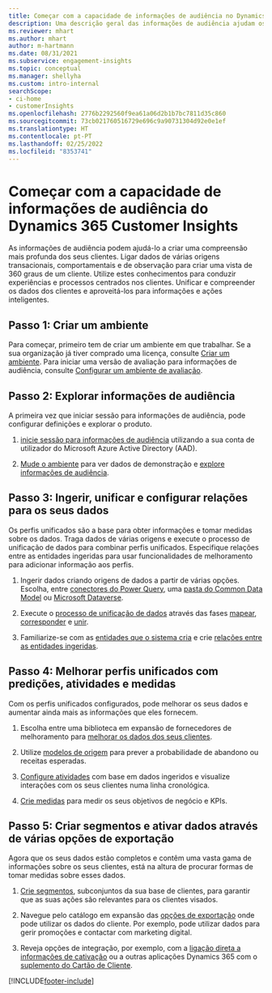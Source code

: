 ```yaml
---
title: Começar com a capacidade de informações de audiência no Dynamics 365 Customer Insights
description: Uma descrição geral das informações de audiência ajudam os recursos a começar rapidamente.
ms.reviewer: mhart
ms.author: mhart
author: m-hartmann
ms.date: 08/31/2021
ms.subservice: engagement-insights
ms.topic: conceptual
ms.manager: shellyha
ms.custom: intro-internal
searchScope:
- ci-home
- customerInsights
ms.openlocfilehash: 2776b2292560f9ea61a06d2b1b7bc7811d35c860
ms.sourcegitcommit: 73cb021760516729e696c9a90731304d92e0e1ef
ms.translationtype: HT
ms.contentlocale: pt-PT
ms.lasthandoff: 02/25/2022
ms.locfileid: "8353741"
---
```

# <a name="get-started-with-dynamics-365-customer-insights-audience-insights-capability"></a>Começar com a capacidade de informações de audiência do Dynamics 365 Customer Insights

As informações de audiência podem ajudá-lo a criar uma compreensão mais profunda dos seus clientes. Ligar dados de várias origens transacionais, comportamentais e de observação para criar uma vista de 360 graus de um cliente. Utilize estes conhecimentos para conduzir experiências e processos centrados nos clientes. Unificar e compreender os dados dos clientes e aproveitá-los para informações e ações inteligentes.

## <a name="step-1-create-an-environment"></a>Passo 1: Criar um ambiente

Para começar, primeiro tem de criar um ambiente em que trabalhar. Se a sua organização já tiver comprado uma licença, consulte [Criar um ambiente](create-environment.md). Para iniciar uma versão de avaliação para informações de audiência, consulte [Configurar um ambiente de avaliação](../trial-signup.md). 

## <a name="step-2-explore-audience-insights"></a>Passo 2: Explorar informações de audiência

A primeira vez que iniciar sessão para informações de audiência, pode configurar definições e explorar o produto.

1. [inicie sessão para informações de audiência](https://home.ci.ai.dynamics.com) utilizando a sua conta de utilizador do Microsoft Azure Active Directory (AAD).

1. [Mude o ambiente](manage-environments.md#switch-environments) para ver dados de demonstração e [explore informações de audiência](home.md).

##  <a name="step-3-ingest-unify-and-set-up-relationships-for-your-data"></a>Passo 3: Ingerir, unificar e configurar relações para os seus dados

Os perfis unificados são a base para obter informações e tomar medidas sobre os dados. Traga dados de várias origens e execute o processo de unificação de dados para combinar perfis unificados. Especifique relações entre as entidades ingeridas para usar funcionalidades de melhoramento para adicionar informação aos perfis. 

1. Ingerir dados criando origens de dados a partir de várias opções. Escolha, entre [conectores do Power Query](connect-power-query.md), uma [pasta do Common Data Model](connect-common-data-model.md) ou [Microsoft Dataverse](/dynamics365/customer-insights/audience-insights/connect-dataverse-managed-lake). 

1. Execute o [processo de unificação de dados](data-unification.md) através das fases [mapear](map-entities.md), [corresponder](match-entities.md) e [unir](merge-entities.md).

1. Familiarize-se com as [entidades que o sistema cria](entities.md) e crie [relações entre as entidades ingeridas](relationships.md).
    
## <a name="step-4-enhance-unified-profiles-with-predictions-activities-and-measures"></a>Passo 4: Melhorar perfis unificados com predições, atividades e medidas

Com os perfis unificados configurados, pode melhorar os seus dados e aumentar ainda mais as informações que eles fornecem.

1. Escolha entre uma biblioteca em expansão de fornecedores de melhoramento para [melhorar os dados dos seus clientes](enrichment-hub.md).

1. Utilize [modelos de origem](predictions-overview.md) para prever a probabilidade de abandono ou receitas esperadas.

1. [Configure atividades](activities.md) com base em dados ingeridos e visualize interações com os seus clientes numa linha cronológica. 

1. [Crie medidas](measures.md) para medir os seus objetivos de negócio e KPIs.
 
## <a name="step-5-create-segments-and-activate-data-through-various-export-options"></a>Passo 5: Criar segmentos e ativar dados através de várias opções de exportação

Agora que os seus dados estão completos e contêm uma vasta gama de informações sobre os seus clientes, está na altura de procurar formas de tomar medidas sobre esses dados. 

1. [Crie segmentos](segments.md), subconjuntos da sua base de clientes, para garantir que as suas ações são relevantes para os clientes visados.

1. Navegue pelo catálogo em expansão das [opções de exportação](export-destinations.md) onde pode utilizar os dados do cliente. Por exemplo, pode utilizar dados para gerir promoções e contactar com marketing digital.

1. Reveja opções de integração, por exemplo, com a [ligação direta a informações de cativação](../engagement-insights/integrate-audience-insights-engagement-insights.md) ou a outras aplicações Dynamics 365 com o [suplemento do Cartão de Cliente](customer-card-add-in.md).  


[!INCLUDE[footer-include](../includes/footer-banner.md)]